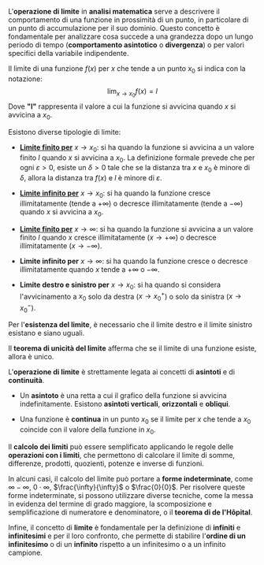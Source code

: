 L'**operazione di limite** in **analisi matematica** serve a descrivere il comportamento di una funzione in prossimità di un punto, in particolare di un punto di accumulazione per il suo dominio. Questo concetto è fondamentale per analizzare cosa succede a una grandezza dopo un lungo periodo di tempo (**comportamento asintotico** o **divergenza**) o per valori specifici della variabile indipendente.

Il limite di una funzione $f(x)$ per $x$ che tende a un punto $x_0$ si indica con la notazione:
$$
\lim_{x \to x_0} f(x) = l
$$
Dove **"l"** rappresenta il valore a cui la funzione si avvicina quando $x$ si avvicina a $x_0$.

Esistono diverse tipologie di limite:

- [**Limite finito per**](Limite%20finito%20che%20tende%20ad%20un%20numero) $x \to x_0$: si ha quando la funzione si avvicina a un valore finito $l$ quando $x$ si avvicina a $x_0$. La definizione formale prevede che per ogni $\varepsilon > 0$, esiste un $\delta > 0$ tale che se la distanza tra $x$ e $x_0$ è minore di $\delta$, allora la distanza tra $f(x)$ e $l$ è minore di $\varepsilon$.

- [**Limite infinito per**](Limite%20infinito%20che%20tende%20ad%20un%20numero) $x \to x_0$: si ha quando la funzione cresce illimitatamente (tende a $+\infty$) o decresce illimitatamente (tende a $-\infty$) quando $x$ si avvicina a $x_0$.

- [**Limite finito per**](Limite%20finito%20che%20tende%20a%20infinito.md) $x \to \infty$: si ha quando la funzione si avvicina a un valore finito $l$ quando $x$ cresce illimitatamente ($x \to +\infty$) o decresce illimitatamente ($x \to -\infty$).

- **Limite infinito per** $x \to \infty$: si ha quando la funzione cresce o decresce illimitatamente quando $x$ tende a $+\infty$ o $-\infty$.

- **Limite destro e sinistro per** $x \to x_0$: si ha quando si considera l'avvicinamento a $x_0$ solo da destra ($x \to x_0^+$) o solo da sinistra ($x \to x_0^-$).

Per l'**esistenza del limite**, è necessario che il limite destro e il limite sinistro esistano e siano uguali.

Il **teorema di unicità del limite** afferma che se il limite di una funzione esiste, allora è unico.

L'**operazione di limite** è strettamente legata ai concetti di **asintoti** e di **continuità**.

- Un **asintoto** è una retta a cui il grafico della funzione si avvicina indefinitamente. Esistono **asintoti verticali**, **orizzontali** e **obliqui**.

- Una funzione è **continua** in un punto $x_0$ se il limite per $x$ che tende a $x_0$ coincide con il valore della funzione in $x_0$.

Il **calcolo dei limiti** può essere semplificato applicando le regole delle **operazioni con i limiti**, che permettono di calcolare il limite di somme, differenze, prodotti, quozienti, potenze e inverse di funzioni.

In alcuni casi, il calcolo del limite può portare a **forme indeterminate**, come $\infty - \infty$, $0 \cdot \infty$, $\frac{\infty}{\infty}$ o $\frac{0}{0}$. Per risolvere queste forme indeterminate, si possono utilizzare diverse tecniche, come la messa in evidenza del termine di grado maggiore, la scomposizione e semplificazione di numeratore e denominatore, o il **teorema di de l'Hôpital**.

Infine, il concetto di **limite** è fondamentale per la definizione di **infiniti** e **infinitesimi** e per il loro confronto, che permette di stabilire l'**ordine di un infinitesimo** o di un **infinito** rispetto a un infinitesimo o a un infinito campione.
